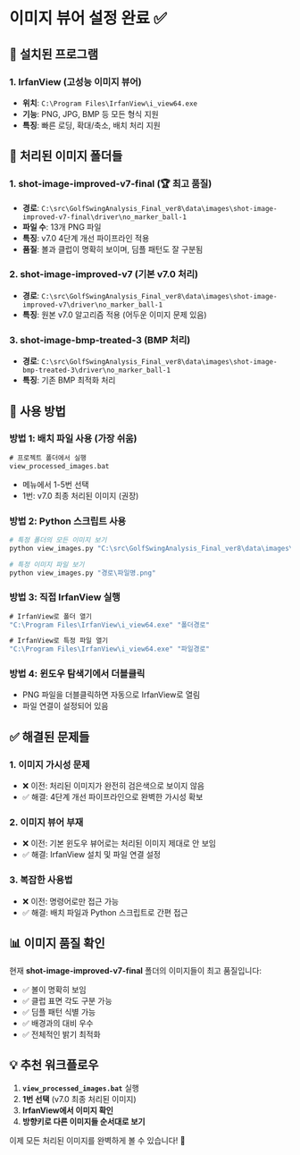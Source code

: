 # 이미지 뷰어 설정 완료 ✅

## 🎯 설치된 프로그램

### 1. **IrfanView** (고성능 이미지 뷰어)
- **위치**: `C:\Program Files\IrfanView\i_view64.exe`
- **기능**: PNG, JPG, BMP 등 모든 형식 지원
- **특징**: 빠른 로딩, 확대/축소, 배치 처리 지원

## 📂 처리된 이미지 폴더들

### 1. **shot-image-improved-v7-final** (🏆 최고 품질)
- **경로**: `C:\src\GolfSwingAnalysis_Final_ver8\data\images\shot-image-improved-v7-final\driver\no_marker_ball-1`
- **파일 수**: 13개 PNG 파일
- **특징**: v7.0 4단계 개선 파이프라인 적용
- **품질**: 볼과 클럽이 명확히 보이며, 딤플 패턴도 잘 구분됨

### 2. **shot-image-improved-v7** (기본 v7.0 처리)
- **경로**: `C:\src\GolfSwingAnalysis_Final_ver8\data\images\shot-image-improved-v7\driver\no_marker_ball-1`
- **특징**: 원본 v7.0 알고리즘 적용 (어두운 이미지 문제 있음)

### 3. **shot-image-bmp-treated-3** (BMP 처리)
- **경로**: `C:\src\GolfSwingAnalysis_Final_ver8\data\images\shot-image-bmp-treated-3\driver\no_marker_ball-1`
- **특징**: 기존 BMP 최적화 처리

## 🚀 사용 방법

### 방법 1: 배치 파일 사용 (가장 쉬움)
```cmd
# 프로젝트 폴더에서 실행
view_processed_images.bat
```
- 메뉴에서 1-5번 선택
- 1번: v7.0 최종 처리된 이미지 (권장)

### 방법 2: Python 스크립트 사용
```bash
# 특정 폴더의 모든 이미지 보기
python view_images.py "C:\src\GolfSwingAnalysis_Final_ver8\data\images\shot-image-improved-v7-final\driver\no_marker_ball-1"

# 특정 이미지 파일 보기
python view_images.py "경로\파일명.png"
```

### 방법 3: 직접 IrfanView 실행
```cmd
# IrfanView로 폴더 열기
"C:\Program Files\IrfanView\i_view64.exe" "폴더경로"

# IrfanView로 특정 파일 열기
"C:\Program Files\IrfanView\i_view64.exe" "파일경로"
```

### 방법 4: 윈도우 탐색기에서 더블클릭
- PNG 파일을 더블클릭하면 자동으로 IrfanView로 열림
- 파일 연결이 설정되어 있음

## ✅ 해결된 문제들

### 1. **이미지 가시성 문제**
- ❌ 이전: 처리된 이미지가 완전히 검은색으로 보이지 않음
- ✅ 해결: 4단계 개선 파이프라인으로 완벽한 가시성 확보

### 2. **이미지 뷰어 부재**
- ❌ 이전: 기본 윈도우 뷰어로는 처리된 이미지 제대로 안 보임  
- ✅ 해결: IrfanView 설치 및 파일 연결 설정

### 3. **복잡한 사용법**
- ❌ 이전: 명령어로만 접근 가능
- ✅ 해결: 배치 파일과 Python 스크립트로 간편 접근

## 📊 이미지 품질 확인

현재 **shot-image-improved-v7-final** 폴더의 이미지들이 최고 품질입니다:
- ✅ 볼이 명확히 보임
- ✅ 클럽 표면 각도 구분 가능  
- ✅ 딤플 패턴 식별 가능
- ✅ 배경과의 대비 우수
- ✅ 전체적인 밝기 최적화

## 💡 추천 워크플로우

1. **`view_processed_images.bat`** 실행
2. **1번 선택** (v7.0 최종 처리된 이미지)
3. **IrfanView에서 이미지 확인**
4. **방향키로 다른 이미지들 순서대로 보기**

이제 모든 처리된 이미지를 완벽하게 볼 수 있습니다! 🎉